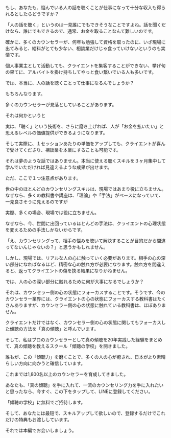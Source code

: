 もし、あなたも、悩んでいる人の話を聴くことが仕事になって十分な収入も得られるとしたらどうですか？

「人の話を聴く」というのは一見誰にでもできそうなことですよね。話を聞くだけなら、誰にでもできるので、通常、お金を取ることなんて難しいのです。

確かに、多くのカウンセラーが、何年も勉強して資格を取ったのに、いざ現場に出てみると、給料がとても少ない、相談業だけじゃ食っていけないというのも実情です。

個人事業主として活動しても、クライエントを集客することができない、挙げ句の果てに、アルバイトを掛け持ちしてやっと食い繋いでいる人も多いです。

では、本当に、人の話を聴くことって仕事になるんでしょうか？

もちろんなります。

多くのカウンセラーが見落としていることがあります。

それは何かというと

実は、「聴く」という技術を、さらに磨き上げれば、人が「お金を払いたい」と思えるレベルの価値提供ができるようになります。

そして実際に、１セッションあたりの単価をアップしても、クライエントが喜んで受けてくださり、相談業を本業にすることも可能です。

それは夢のような話ではありません。本当に使える聴くスキルを３ヶ月集中して学んでいただければ見違えるような成果が出せます。

ただ、ここで１つ注意点があります。

世の中のほとんどのカウンセリングスキルは、現場ではあまり役に立ちません。なぜなら、多くの教科書や講座は、「理論」や「手法」がベースになっていて、一見良さそうに見えるのですが

  

実際、多くの場合、現場では役に立ちません。

  

なぜなら、今、世間に出回っているほとんどの手法は、クライエントの心理状態を変えるための手法しかないからです。

「え、カウンセリングって、相手の悩みを聴いて解決することが目的だから間違ってないんじゃないの？」と思うかもしれません。

しかし、現場では、リアルな人の心に触っていく必要があります。相手の心の深い部分になればなるほど、精密な心の触れ方が必要になります。触れ方を間違えると、返ってクライエントの傷を抉る結果になりかねません。

では、人の心の深い部分に触れるために何が大事になるでしょうか？

それは、カウンセラー側の心の状態にフォーカスすることです。そうです、今のカウンセラー業界には、クライエントの心の状態にフォーカスする教科書はたくさんありますが、カウンセラー側の心の状態に触れている教科書は、ほぼありません。

クライエントだけではなく、カウンセラー側の心の状態に関してもフォーカスした傾聴の方法を「真の傾聴」と呼んでいます。

そして、私はプロのカウンセラーとして真の傾聴を20年実践した経験をまとめて、真の傾聴を教えるスクール「傾聴の学校」を開きました。

誰もが、この「傾聴力」を磨くことで、多くの人の心が癒され、日本がより素晴らしい方向に向かうと確信しています。

  

これまでは1,800名以上のカウンセラーを育成してきました。

  

あなたも、「真の傾聴」を手に入れて、一流のカウンセリング力を手に入れたいと思ったなら、今すぐ、この下をタップして、LINEに登録してください。

  

「傾聴の学校」に無料でご招待します。

  

そして、あなたには最短で、スキルアップして欲しいので、登録するだけでこれだけの特典もお渡ししています。

  

それでは本編でお会いしましょう。
